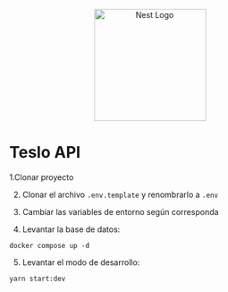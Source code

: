 <p align="center">
  <a href="http://nestjs.com/" target="blank"><img src="https://nestjs.com/img/logo-small.svg" width="200" alt="Nest Logo" /></a>
</p>

# Teslo API

1.Clonar proyecto

2. Clonar el archivo ```.env.template``` y renombrarlo a ```.env```

3. Cambiar las variables de entorno según corresponda

4. Levantar la base de datos:

```
docker compose up -d
```

5. Levantar el modo de desarrollo:
```
yarn start:dev
```